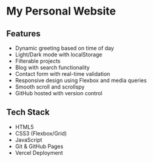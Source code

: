 # My Personal Website

## Features
- Dynamic greeting based on time of day
- Light/Dark mode with localStorage
- Filterable projects
- Blog with search functionality
- Contact form with real-time validation
- Responsive design using Flexbox and media queries
- Smooth scroll and scrollspy
- GitHub hosted with version control

## Tech Stack
- HTML5
- CSS3 (Flexbox/Grid)
- JavaScript 
- Git & GitHub Pages
- Vercel Deployment
